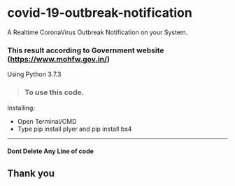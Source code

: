 # covid-19-outbreak-notification

A Realtime CoronaVirus Outbreak Notification on your System. 

### This result according to Government website (https://www.mohfw.gov.in/)

Using Python 3.7.3

> ### To use this code.

Installing:
* Open Terminal/CMD
* Type pip install plyer and pip install bs4

***
#### Dont Delete Any Line of code

## Thank you
